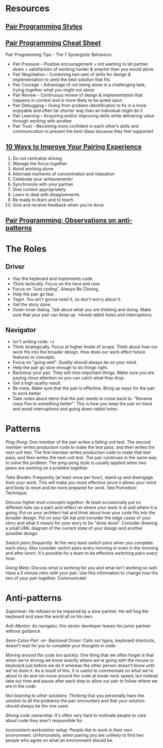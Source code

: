 # Resources
 
## [Pair Programming Styles](http://articles.coreyhaines.com/posts/thoughts-on-pair-programming)
 
## [Pair Programming Cheat Sheet](http://www.solutionsiq.com/pair-programming-cheat-sheet/)
Pair Programming Tips - The 7 Synergistic Behaviors  
* Pair Pressure – Positive encouragement = not wanting to let partner down + satisfaction of working harder & smarter than you would alone  
* Pair Negotiation – Combining two sets of skills for design & implementation to yield the best solution that fits  
* Pair Courage – Advantage of not being alone in a challenging task, trying together what you might not alone  
* Pair Review – Continuous review of design & implementation that happens in context and is more likely to be acted upon  
* Pair Debugging – Going from problem identification to fix in a more enjoyable and often far shorter way than an individual might do it  
* Pair Learning – Acquiring and/or improving skills while delivering value through working with another  
* Pair Trust – Becoming more confident in each other’s skills and communication to present the best ideas because they feel supported  
 
## [10 Ways to Improve Your Pairing Experience](https://www.thoughtworks.com/insights/blog/10-ways-improve-your-pairing-experience)
1. Do not centralize driving
2. Manage the focus together
3. Avoid working alone
4. Alternate moments of concentration and relaxation
5. Celebrate your achievements!
6. Synchronize with your partner
7. Give context appropriately
8. Learn to deal with disagreements
9. Be ready to learn and to teach
10. Give and receive feedback when you're done

## [Pair Programming: Observations on anti-patterns](http://www.markhneedham.com/blog/2009/08/27/pair-programming-observations-on-anti-patterns/)
 
# The Roles
## Driver
* Has the keyboard and implements code.
* Think tactically. Focus on the here and now.
* Focus on “Just coding”. Always Be Closing.
* Help the pair go fast.
* Yagni. You ain't gonna need it, so don't worry about it.
* Get the story done.
* Outer-inner dialog. Talk about what you are thinking and doing. Make sure that your pair can keep up.
*Avoid rabbit holes and interruptions.

## Navigator
* Isn't writing code. =(
* Think strategically. Focus at higher levels of scope. Think about how our work fits into the broader design. How does our work affect future features or concepts.
* Focus on "going well". Quality should always be on your mind.
* Help the pair go slow enough to do things right.
* Backstop your pair. They will miss important things. Make sure you are paying close attention so you can catch what they drop.
* Get a high quality result.
* Be meta. Make sure that the pair is effective. Bring up ways for the pair to work better.
* Take notes about items that the pair needs to come back to. "Rename class Foo to something better". This is how you keep the pair on track and avoid interruptions and going down rabbit holes.

# Patterns
_Ping-Pong_: One member of the pair writes a failing unit test. The second member writes production code to make the test pass, and then writes the next unit test. The first member writes production code to make that test pass, and then writes the next unit test. The pair continues in the same way to solve the problem. The ping-pong style is usually applied when two peers are working on a problem together.

_Take Breaks_: Frequently (at least once per hour), stand up and disengage from your work. This will make you more effective since it allows your mind and body to reset and be more prepared for work. See Pomodoro Technique.

_Discuss higher level concepts together_: At least occasionally put on different hats (as a pair) and reflect on where your work is at and where it is going. Put on your architect hat and think about how your code fits into the broader design. Put on your QA hat and consider the edge cases of your story and what it means for your story to be "done done". Consider drawing a small UML diagram of the current state of your design and another possible design.

_Switch pairs frequently_: At the very least switch pairs when you complete each story. Also consider switch pairs every morning or even in the morning and after lunch. It's possible for a team to be effective switching pairs every hour.

_Going Meta_: Discuss what is working for you and what isn't working so well. Have a 5 minute retro with your pair. Use this information to change how the two of your pair together. Communicate!
 
# Anti-patterns
_Superman_: He refuses to be impaired by a slow partner. He will hog the keyboard and save the world all on his own.

_Anti-Mentor_: As navigator, this senior developer leaves his junior partner without guidance.

_Semi-Colon Pair -or- Backseat Driver_: Calls out typos, keyboard shortcuts, doesn't wait for you to complete your thoughts in code.

_Moving around the code too quickly_: One thing that we often forget is that when we're driving we know exactly where we're going with the mouse or keyboard just before we do it whereas the other person doesn’t know until we've done it. As a result of this, it is useful to commentate on what we're about to do and not move around the code at break neck speed, but instead take our time and pause after each step to allow our pair to follow where we are in the code.

_Not listening to other solutions_:  Thinking that you personally have the solution to all the problems the pair encounters and that your solution should always be the one used.

_Strong code ownership_: It's often very hard to motivate people to care about code they aren't responsible for.

_Inconsistent workstation setup_: People like to work in their own environment. Unfortunately, when pairing you are unlikely to find two people who agree on what an environment should be.
